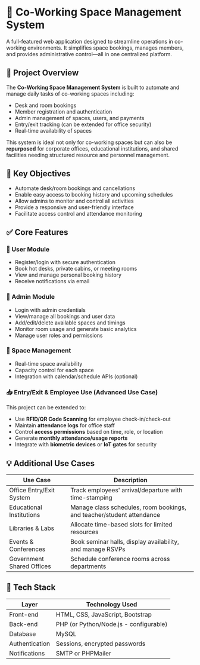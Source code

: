# 🏢 Co‑Working Space Management System

A full-featured web application designed to streamline operations in co-working environments.
It simplifies space bookings, manages members, and provides administrative control—all in one centralized platform.


## 📘 Project Overview

The **Co‑Working Space Management System** is built to automate and manage daily tasks of co-working spaces including:

- Desk and room bookings
- Member registration and authentication
- Admin management of spaces, users, and payments
- Entry/exit tracking (can be extended for office security)
- Real-time availability of spaces

This system is ideal not only for co-working spaces but can also be **repurposed** for corporate offices,
educational institutions, and shared facilities needing structured resource and personnel management.


## 🎯 Key Objectives

- Automate desk/room bookings and cancellations
- Enable easy access to booking history and upcoming schedules
- Allow admins to monitor and control all activities
- Provide a responsive and user-friendly interface
- Facilitate access control and attendance monitoring


## ✅ Core Features

### 👤 User Module

- Register/login with secure authentication
- Book hot desks, private cabins, or meeting rooms
- View and manage personal booking history
- Receive notifications via email

### 🔐 Admin Module

- Login with admin credentials
- View/manage all bookings and user data
- Add/edit/delete available spaces and timings
- Monitor room usage and generate basic analytics
- Manage user roles and permissions

### 🏢 Space Management

- Real-time space availability
- Capacity control for each space
- Integration with calendar/schedule APIs (optional)

### 📥 Entry/Exit & Employee Use (Advanced Use Case)

This project can be extended to:

- Use **RFID/QR Code Scanning** for employee check-in/check-out
- Maintain **attendance logs** for office staff
- Control **access permissions** based on time, role, or location
- Generate **monthly attendance/usage reports**
- Integrate with **biometric devices** or **IoT gates** for security


## 💡 Additional Use Cases

| Use Case                       | Description                                                                |
|------------------------------- |----------------------------------------------------------------------------|
| Office Entry/Exit System       | Track employees' arrival/departure with time-stamping                      |
| Educational Institutions       | Manage class schedules, room bookings, and teacher/student attendance      |
| Libraries & Labs               | Allocate time-based slots for limited resources                            |
| Events & Conferences           | Book seminar halls, display availability, and manage RSVPs                 |
| Government Shared Offices      | Schedule conference rooms across departments                               |


## 🧰 Tech Stack

| Layer        | Technology Used                        |
|--------------|----------------------------------------|
| Front-end    | HTML, CSS, JavaScript, Bootstrap       |
| Back-end     | PHP (or Python/Node.js - configurable) |
| Database     | MySQL                                  |
| Authentication | Sessions, encrypted passwords        |
| Notifications | SMTP or PHPMailer                     |


